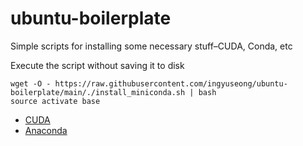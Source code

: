 # ubuntu-boilerplate
Simple scripts for installing some necessary stuff–CUDA, Conda, etc

Execute the script without saving it to disk
```
wget -O - https://raw.githubusercontent.com/ingyuseong/ubuntu-boilerplate/main/./install_miniconda.sh | bash
source activate base
```

* [CUDA](https://wooriel.tistory.com/53)
* [Anaconda](https://dambi-ml.tistory.com/6)

